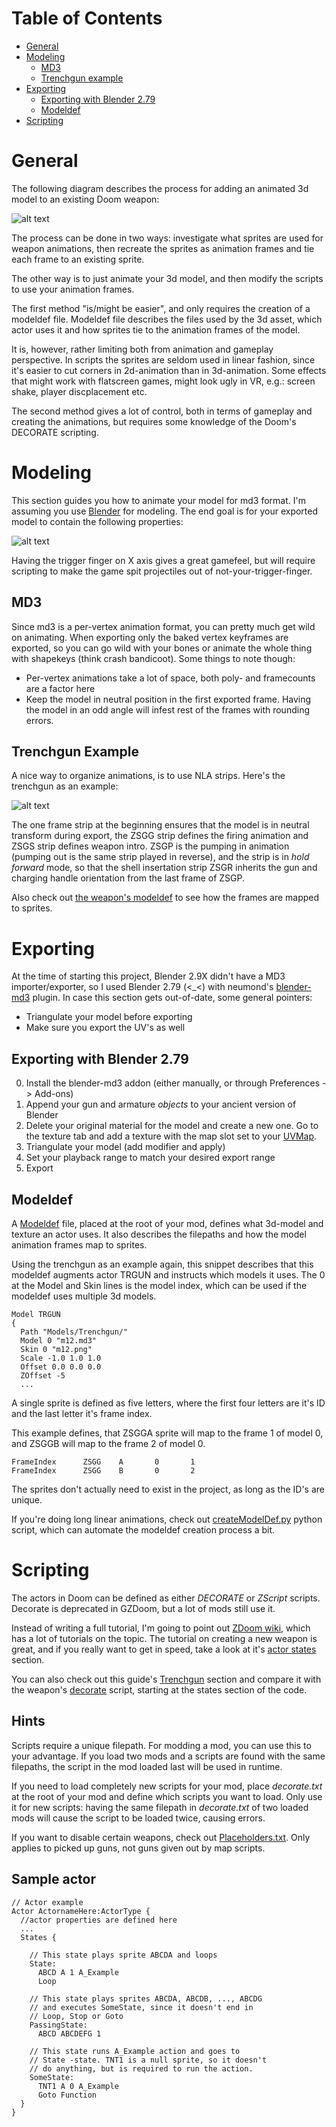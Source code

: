 # Table of Contents

- [General](#general)
- [Modeling](#modeling)
  - [MD3](#md3)
  - [Trenchgun example](#trenchgun-example)
- [Exporting](#exporting)
  - [Exporting with Blender 2.79](#exporting-with-blender-2.79)
  - [Modeldef](#modeldef)
- [Scripting](#scripting)

# General

The following diagram describes the process for adding an animated 3d model to an existing Doom weapon: 

![alt text](./modeling_workflow.png)

The process can be done in two ways: investigate what sprites are used for weapon animations, then recreate the sprites as animation frames and tie each frame to an existing sprite.

The other way is to just animate your 3d model, and then modify the scripts to use your animation frames.

The first method "is/might be easier", and only requires the creation of a modeldef file. Modeldef file describes the files used by the 3d asset, which actor uses it and how sprites tie to the animation frames of the model. 

It is, however, rather limiting both from animation and gameplay perspective. In scripts the sprites are seldom used in linear fashion, since it's easier to cut corners in 2d-animation than in 3d-animation. Some effects that might work with flatscreen games, might look ugly in VR, e.g.: screen shake, player discplacement etc.

The second method gives a lot of control, both in terms of gameplay and creating the animations, but requires some knowledge of the Doom's DECORATE scripting.

# Modeling

This section guides you how to animate your model for md3 format. I'm assuming you use [Blender](https://blender.org) for modeling. The end goal is for your exported model to contain the following properties:

![alt text](./model_origin.png)

Having the trigger finger on X axis gives a great gamefeel, but will require scripting to make the game spit projectiles out of not-your-trigger-finger.

## MD3

Since md3 is a per-vertex animation format, you can pretty much get wild on animating. When exporting only the baked vertex keyframes are exported, so you can go wild with your bones or animate the whole thing with shapekeys (think crash bandicoot). Some things to note though:

  - Per-vertex animations take a lot of space, both poly- and framecounts are a factor here
  - Keep the model in neutral position in the first exported frame. Having the model in an odd angle will infest rest of the frames with rounding errors.

## Trenchgun Example

A nice way to organize animations, is to use NLA strips. Here's the trenchgun as an example:

![alt text](./nla_strips.png)

The one frame strip at the beginning ensures that the model is in neutral transform during export, the ZSGG strip defines the firing animation and ZSGS strip defines weapon intro. ZSGP is the pumping in animation (pumping out is the same strip played in reverse), and the strip is in *hold forward* mode, so that the shell insertation strip ZSGR inherits the gun and charging handle orientation from the last frame of ZSGP. 

Also check out [the weapon's modeldef](./../src/Modeldef.Trenchgun.def) to see how the frames are mapped to sprites.

# Exporting

At the time of starting this project, Blender 2.9X didn't have a MD3 importer/exporter, so I used Blender 2.79 (<_<) with neumond's [blender-md3](https://github.com/neumond/blender-md3) plugin. In case this section gets out-of-date, some general pointers:

  - Triangulate your model before exporting
  - Make sure you export the UV's as well

## Exporting with Blender 2.79

  0. Install the blender-md3 addon (either manually, or through Preferences -> Add-ons)
  1. Append your gun and armature *objects* to your ancient version of Blender
  2. Delete your original material for the model and create a new one. Go to the texture tab and add a texture with the map slot set to your [UVMap](./uvmap.png).
  3. Triangulate your model (add modifier and apply)
  4. Set your playback range to match your desired export range
  5. Export

## Modeldef

A [Modeldef](https://zdoom.org/wiki/MODELDEF) file, placed at the root of your mod, defines what 3d-model and texture an actor uses. It also describes the filepaths and how the model animation frames map to sprites. 

Using the trenchgun as an example again, this snippet describes that this modeldef augments actor TRGUN and instructs which models it uses. The 0 at the Model and Skin lines is the model index, which can be used if the modeldef uses multiple 3d models.

    Model TRGUN				
    { 
      Path "Models/Trenchgun/"
      Model 0 "m12.md3"
      Skin 0 "m12.png"
      Scale -1.0 1.0 1.0
      Offset 0.0 0.0 0.0
      ZOffset -5
      ...

A single sprite is defined as five letters, where the first four letters are it's ID and the last letter it's frame index.

This example defines, that ZSGGA sprite will map to the frame 1 of model 0, and ZSGGB will map to the frame 2 of model 0.

    FrameIndex      ZSGG    A       0       1
    FrameIndex      ZSGG    B       0       2

The sprites don't actually need to exist in the project, as long as the ID's are unique.

If you're doing long linear animations, check out [createModelDef.py](./../src/createModelDef.py) python script, which can automate the modeldef creation process a bit.

# Scripting

The actors in Doom can be defined as either *DECORATE* or *ZScript* scripts. Decorate is deprecated in GZDoom, but a lot of mods still use it.

Instead of writing a full tutorial, I'm going to point out [ZDoom wiki](https://zdoom.org/wiki/DECORATE), which has a lot of tutorials on the topic. The tutorial on creating a new weapon is great, and if you really want to get in speed, take a look at it's [actor states](https://zdoom.org/wiki/Creating_new_weapons#Actor_states) section.

You can also check out this guide's [Trenchgun](#Trenchgun) section and compare it with the weapon's [decorate](./../src/actors/weaps/TrGun.txt) script, starting at the states section of the code.

## Hints

Scripts require a unique filepath. For modding a mod, you can use this to your advantage. If you load two mods and a scripts are found with the same filepaths, the script in the mod loaded last will be used in runtime.

If you need to load completely new scripts for your mod, place *decorate.txt* at the root of your mod and define which scripts you want to load. Only use it for new scripts: having the same filepath in *decorate.txt* of two loaded mods will cause the script to be loaded twice, causing errors.

If you want to disable certain weapons, check out [Placeholders.txt](./../src/actors/weaps/Placeholders.txt). Only applies to picked up guns, not guns given out by map scripts.

## Sample actor

    // Actor example
    Actor ActornameHere:ActorType {
      //actor properties are defined here
      ...
      States {

        // This state plays sprite ABCDA and loops
        State:
          ABCD A 1 A_Example
          Loop

        // This state plays sprites ABCDA, ABCDB, ..., ABCDG
        // and executes SomeState, since it doesn't end in
        // Loop, Stop or Goto
        PassingState:
          ABCD ABCDEFG 1

        // This state runs A_Example action and goes to
        // State -state. TNT1 is a null sprite, so it doesn't
        // do anything, but is required to run the action.
        SomeState:
          TNT1 A 0 A_Example
          Goto Function
      }
    } 
